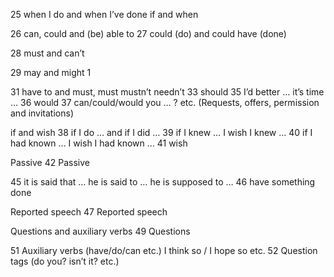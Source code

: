 

25 when I do and when I’ve done if and when

26 can, could and (be) able to
27 could (do) and could have (done)

28 must and can’t

29 may and might 1

31 have to and must, must mustn’t needn’t
33 should 
35 I’d better … it’s time …
36 would
37 can/could/would you … ? etc. (Requests, offers, permission and invitations)

if and wish
38 if I do … and if I did …
39 if I knew … I wish I knew …
40 if I had known … I wish I had known …
41 wish

Passive
42 Passive

45 it is said that … he is said to … he is supposed to …
46 have something done

Reported speech
47 Reported speech 

Questions and auxiliary verbs
49 Questions

51 Auxiliary verbs (have/do/can etc.) I think so / I hope so etc.
52 Question tags (do you? isn’t it? etc.)
